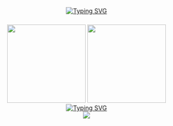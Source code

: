
  <div align=center>
<a href="https://git.io/typing-svg"><img src="https://readme-typing-svg.demolab.com?font=Roboto&pause=1000&color=blue&center=true&width=435&lines=Hi there 👋" alt="Typing SVG" /></a>
</div>

###

<div align="center">
  <img height="180em" src="https://github-readme-stats.vercel.app/api?username=xpboosting&show_icons=true&theme=transparent&include_all_commits=true&count_private=true"/>
  <img height="180em" src="https://github-readme-stats.vercel.app/api/top-langs/?username=KennedyReisz&layout=compact&theme=transparent"/>
  
  <div align=center>
<a href="https://git.io/typing-svg"><img src="https://readme-typing-svg.demolab.com?font=Roboto&pause=1000&color=blue&center=true&width=435&lines=Discord" alt="Typing SVG" /></a>
</div>
  <div align=center>
<img src="https://lanyard.cnrad.dev/api/886239464756768808">
